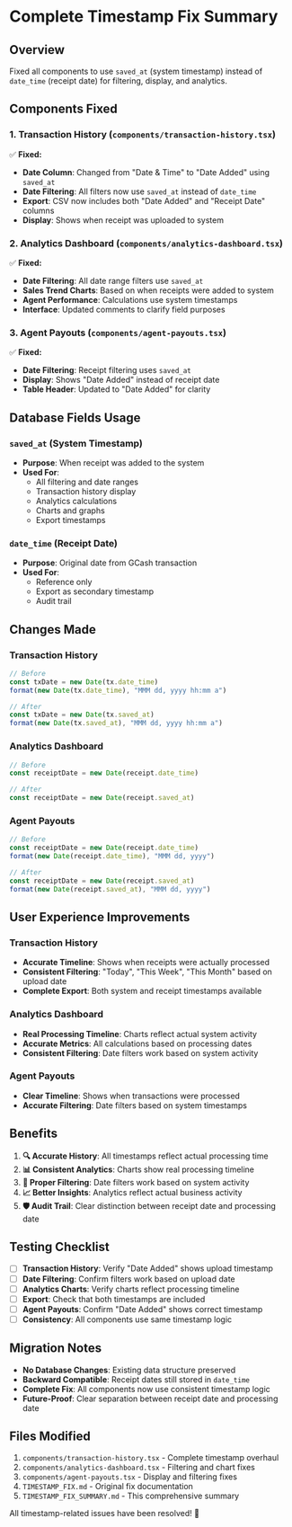 # Complete Timestamp Fix Summary

## Overview
Fixed all components to use `saved_at` (system timestamp) instead of `date_time` (receipt date) for filtering, display, and analytics.

## Components Fixed

### 1. Transaction History (`components/transaction-history.tsx`)
✅ **Fixed:**
- **Date Column**: Changed from "Date & Time" to "Date Added" using `saved_at`
- **Date Filtering**: All filters now use `saved_at` instead of `date_time`
- **Export**: CSV now includes both "Date Added" and "Receipt Date" columns
- **Display**: Shows when receipt was uploaded to system

### 2. Analytics Dashboard (`components/analytics-dashboard.tsx`)
✅ **Fixed:**
- **Date Filtering**: All date range filters use `saved_at`
- **Sales Trend Charts**: Based on when receipts were added to system
- **Agent Performance**: Calculations use system timestamps
- **Interface**: Updated comments to clarify field purposes

### 3. Agent Payouts (`components/agent-payouts.tsx`)
✅ **Fixed:**
- **Date Filtering**: Receipt filtering uses `saved_at`
- **Display**: Shows "Date Added" instead of receipt date
- **Table Header**: Updated to "Date Added" for clarity

## Database Fields Usage

### `saved_at` (System Timestamp)
- **Purpose**: When receipt was added to the system
- **Used For**: 
  - All filtering and date ranges
  - Transaction history display
  - Analytics calculations
  - Charts and graphs
  - Export timestamps

### `date_time` (Receipt Date)
- **Purpose**: Original date from GCash transaction
- **Used For**:
  - Reference only
  - Export as secondary timestamp
  - Audit trail

## Changes Made

### Transaction History
```typescript
// Before
const txDate = new Date(tx.date_time)
format(new Date(tx.date_time), "MMM dd, yyyy hh:mm a")

// After
const txDate = new Date(tx.saved_at)
format(new Date(tx.saved_at), "MMM dd, yyyy hh:mm a")
```

### Analytics Dashboard
```typescript
// Before
const receiptDate = new Date(receipt.date_time)

// After
const receiptDate = new Date(receipt.saved_at)
```

### Agent Payouts
```typescript
// Before
const receiptDate = new Date(receipt.date_time)
format(new Date(receipt.date_time), "MMM dd, yyyy")

// After
const receiptDate = new Date(receipt.saved_at)
format(new Date(receipt.saved_at), "MMM dd, yyyy")
```

## User Experience Improvements

### Transaction History
- **Accurate Timeline**: Shows when receipts were actually processed
- **Consistent Filtering**: "Today", "This Week", "This Month" based on upload date
- **Complete Export**: Both system and receipt timestamps available

### Analytics Dashboard
- **Real Processing Timeline**: Charts reflect actual system activity
- **Accurate Metrics**: All calculations based on processing dates
- **Consistent Filtering**: Date filters work based on system activity

### Agent Payouts
- **Clear Timeline**: Shows when transactions were processed
- **Accurate Filtering**: Date filters based on system timestamps

## Benefits

1. **🔍 Accurate History**: All timestamps reflect actual processing time
2. **📊 Consistent Analytics**: Charts show real processing timeline
3. **📅 Proper Filtering**: Date filters work based on system activity
4. **📈 Better Insights**: Analytics reflect actual business activity
5. **🛡️ Audit Trail**: Clear distinction between receipt date and processing date

## Testing Checklist

- [ ] **Transaction History**: Verify "Date Added" shows upload timestamp
- [ ] **Date Filtering**: Confirm filters work based on upload date
- [ ] **Analytics Charts**: Verify charts reflect processing timeline
- [ ] **Export**: Check that both timestamps are included
- [ ] **Agent Payouts**: Confirm "Date Added" shows correct timestamp
- [ ] **Consistency**: All components use same timestamp logic

## Migration Notes

- **No Database Changes**: Existing data structure preserved
- **Backward Compatible**: Receipt dates still stored in `date_time`
- **Complete Fix**: All components now use consistent timestamp logic
- **Future-Proof**: Clear separation between receipt date and processing date

## Files Modified

1. `components/transaction-history.tsx` - Complete timestamp overhaul
2. `components/analytics-dashboard.tsx` - Filtering and chart fixes
3. `components/agent-payouts.tsx` - Display and filtering fixes
4. `TIMESTAMP_FIX.md` - Original fix documentation
5. `TIMESTAMP_FIX_SUMMARY.md` - This comprehensive summary

All timestamp-related issues have been resolved! 🎉
